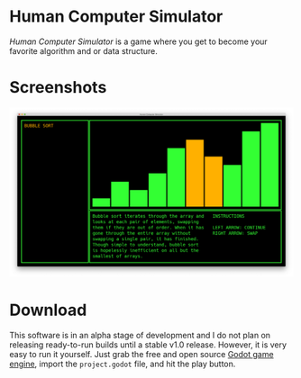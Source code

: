 # Human Computer Simulator
*Human Computer Simulator* is a game where you get to become your
favorite algorithm and or data structure.

# Screenshots
![Level Select](assets/levels.png)

# Download
This software is in an alpha stage of development and I do not plan on
releasing ready-to-run builds until a stable v1.0 release. However, it
is very easy to run it yourself. Just grab the free and open source
[Godot game engine](https://godotengine.org), import the `project.godot`
file, and hit the play button.
